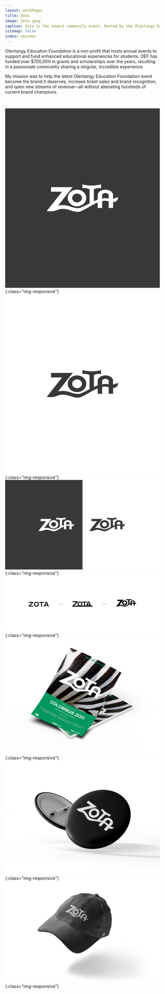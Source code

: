 ```yaml
---
layout: workPages
title: Zota
image: Zota.jpeg
caption: Zota is the newest community event, hosted by the Olentangy Education Foundation.
sitemap: false
index: noindex
---
```


Olentangy Education Foundation is a non-profit that hosts annual events to support and fund enhanced educational experiences for students. OEF has funded over $700,000 in grants and scholarships over the years, resulting in a passionate community sharing a singular, incredible experience.

My mission was to help the latest Olentangy Education Foundation event become the brand it deserves, increase ticket sales and brand recognition, and open new streams of revenue—all without alienating hundreds of current brand champions.

<br>

![Zota-olentangy-event-design-01](/images/pages/Zota-olentangy-event-design-01.png){:class="img-responsive"}
![Zota-olentangy-event-design-02](/images/pages/Zota-olentangy-event-design-02.png){:class="img-responsive"}
![Zota-olentangy-event-design-03](/images/pages/Zota-olentangy-event-design-03.png){:class="img-responsive"}
![Zota-olentangy-event-design-04](/images/pages/Zota-olentangy-event-design-04.jpeg){:class="img-responsive"}
![Zota-olentangy-event-design-05](/images/pages/Zota-olentangy-event-design-05.png){:class="img-responsive"}
![Zota-olentangy-event-design-06](/images/pages/Zota-olentangy-event-design-06.png){:class="img-responsive"}
![Zota-olentangy-event-design-07](/images/pages/Zota-olentangy-event-design-07.png){:class="img-responsive"}